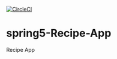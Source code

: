 
[![CircleCI](https://circleci.com/gh/AnArcheo/spring5-Recipe-App/tree/master.svg?style=svg)](https://circleci.com/gh/AnArcheo/spring5-Recipe-App/tree/master)

# spring5-Recipe-App
Recipe App
